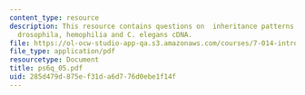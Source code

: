 ```yaml
---
content_type: resource
description: This resource contains questions on  inheritance patterns in alligators,
  drosophila, hemophilia and C. elegans cDNA.
file: https://ol-ocw-studio-app-qa.s3.amazonaws.com/courses/7-014-introductory-biology-spring-2005/285d479d875ef31da6d776d0ebe1f14f_ps6q_05.pdf
file_type: application/pdf
resourcetype: Document
title: ps6q_05.pdf
uid: 285d479d-875e-f31d-a6d7-76d0ebe1f14f
---
```


